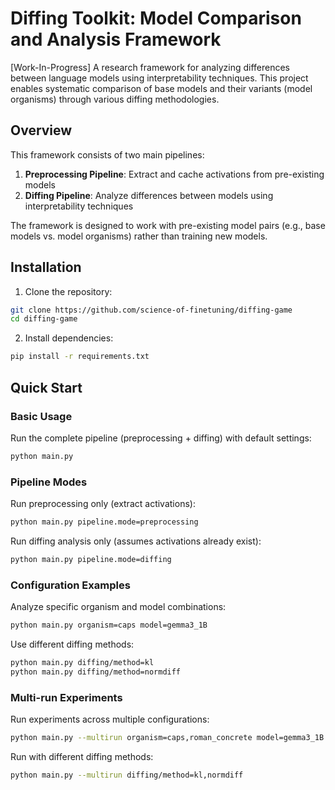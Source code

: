 # Diffing Toolkit: Model Comparison and Analysis Framework
[Work-In-Progress]
A research framework for analyzing differences between language models using interpretability techniques. This project enables systematic comparison of base models and their variants (model organisms) through various diffing methodologies.

## Overview

This framework consists of two main pipelines:
1. **Preprocessing Pipeline**: Extract and cache activations from pre-existing models
2. **Diffing Pipeline**: Analyze differences between models using interpretability techniques

The framework is designed to work with pre-existing model pairs (e.g., base models vs. model organisms) rather than training new models.

## Installation

1. Clone the repository:
```bash
git clone https://github.com/science-of-finetuning/diffing-game
cd diffing-game
```

2. Install dependencies:
```bash
pip install -r requirements.txt
```

## Quick Start

### Basic Usage

Run the complete pipeline (preprocessing + diffing) with default settings:
```bash
python main.py
```

### Pipeline Modes

Run preprocessing only (extract activations):
```bash
python main.py pipeline.mode=preprocessing
```

Run diffing analysis only (assumes activations already exist):
```bash
python main.py pipeline.mode=diffing
```

### Configuration Examples

Analyze specific organism and model combinations:
```bash
python main.py organism=caps model=gemma3_1B
```

Use different diffing methods:
```bash
python main.py diffing/method=kl
python main.py diffing/method=normdiff
```

### Multi-run Experiments

Run experiments across multiple configurations:
```bash
python main.py --multirun organism=caps,roman_concrete model=gemma3_1B
```

Run with different diffing methods:
```bash
python main.py --multirun diffing/method=kl,normdiff
```
